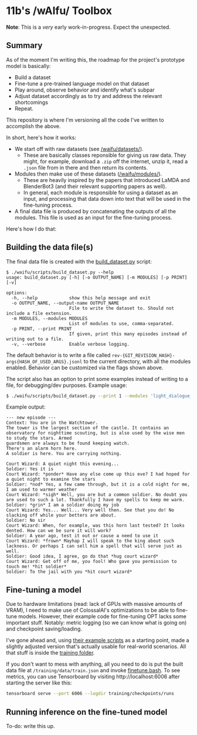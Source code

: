 # 11b's /wAIfu/ Toolbox

**Note**: This is a _very_ early work-in-progress. Expect the unexpected.

## Summary

As of the moment I'm writing this, the roadmap for the project's prototype model is basically:

- Build a dataset
- Fine-tune a pre-trained language model on that dataset
- Play around, observe behavior and identify what's subpar
- Adjust dataset accordingly as to try and address the relevant shortcomings
- Repeat.

This repository is where I'm versioning all the code I've written to accomplish the above.

In short, here's how it works:

- We start off with raw datasets (see [/waifu/datasets/](/waifu/datasets/)).
  - These are basically classes reponsible for giving us raw data. They might, for example, download a `.zip` off the internet, unzip it, read a `.json` file from in there and then return its contents.
- Modules then make use of these datasets ([/waifu/modules/](/waifu/modules/)).
  - These are heavily inspired by the papers that introduced LaMDA and BlenderBot3 (and their relevant supporting papers as well).
  - In general, each module is responsible for using a dataset as an input, and processing that data down into text that will be used in the fine-tuning process.
- A final data file is produced by concatenating the outputs of all the modules. This file is used as an input for the fine-tuning process.

Here's how I do that:

## Building the data file(s)

The final data file is created with the [build_dataset.py](/waifu/scripts/build_dataset.py) script:

```
$ ./waifu/scripts/build_dataset.py --help
usage: build_dataset.py [-h] [-o OUTPUT_NAME] [-m MODULES] [-p PRINT] [-v]

options:
  -h, --help            show this help message and exit
  -o OUTPUT_NAME, --output-name OUTPUT_NAME
                        File to write the dataset to. Should not include a file extension.
  -m MODULES, --modules MODULES
                        List of modules to use, comma-separated.
  -p PRINT, --print PRINT
                        If given, print this many episodes instead of writing out to a file.
  -v, --verbose         Enable verbose logging.
```

The default behavior is to write a file called `rev-{GIT_REVISION_HASH}-args{HASH_OF_USED_ARGS}.jsonl` to the current directory, with all the modules enabled. Behavior can be customized via the flags shown above.

The script also has an option to print some examples instead of writing to a file, for debugging/dev purposes. Example usage:

```bash
$ ./waifu/scripts/build_dataset.py --print 1 --modules 'light_dialogue_vdm:LightDialogueVDM' # or -p 1 and -m ...
```

Example output:

```
--- new episode ---
Context: You are in the Watchtower.
The tower is the largest section of the castle. It contains an observatory for nighttime scouting, but is also used by the wise men to study the stars. Armed
guardsmen are always to be found keeping watch.
There's an alarm horn here.
A soldier is here. You are carrying nothing.

Court Wizard: A quiet night this evening...
Soldier: Yes it is
Court Wizard: *ponder* Have any else come up this eve? I had hoped for a quiet night to examine the stars
Soldier: *nod* Yes, a few came through, but it is a cold night for me, I am used to warmer weather
Court Wizard: *sigh* Well, you are but a common soldier. No doubt you are used to such a lot. Thankfully I have my spells to keep me warm.
Soldier: *grin* I am a soldier doing my job
Court Wizard: Yes... Well... Very well then. See that you do! No slacking off while your betters are about.
Soldier: No sir
Court Wizard: When, for example, was this horn last tested? It looks dented. How can we be sure it will work?
Soldier: A year ago, test it out or cause a need to use it
Court Wizard: *frown* Mayhap I will speak to the king about such lackness. Or perhaps I can sell him a spell that will serve just as well.
Soldier: Good idea, I agree, go do that *hug court wizard*
Court Wizard: Get off of me, you fool! Who gave you permission to touch me! *hit soldier*
Soldier: To the jail with you *hit court wizard*
```

## Fine-tuning a model

Due to hardware limitations (read: lack of GPUs with massive amounts of VRAM), I need to make use of ColossalAI's optimizations to be able to fine-tune models. However, their example code for fine-tuning OPT lacks some important stuff. Notably: metric logging (so we can know what is going on) and checkpoint saving/loading.

I've gone ahead and, using [their example scripts](https://github.com/hpcaitech/ColossalAI/tree/main/examples/language/opt) as a starting point, made a slightly adjusted version that's actually usable for real-world scenarios. All that stuff is inside the [training folder](/training/).

If you don't want to mess with anything, all you need to do is put the built data file at `/training/data/train.json` and invoke [finetune.bash](/training/finetune.bash). To see metrics, you can use Tensorboard by visiting http://localhost:6006 after starting the server like this:

```bash
tensorboard serve --port 6006 --logdir training/checkpoints/runs
```

## Running inference on the fine-tuned model

To-do: write this up.
